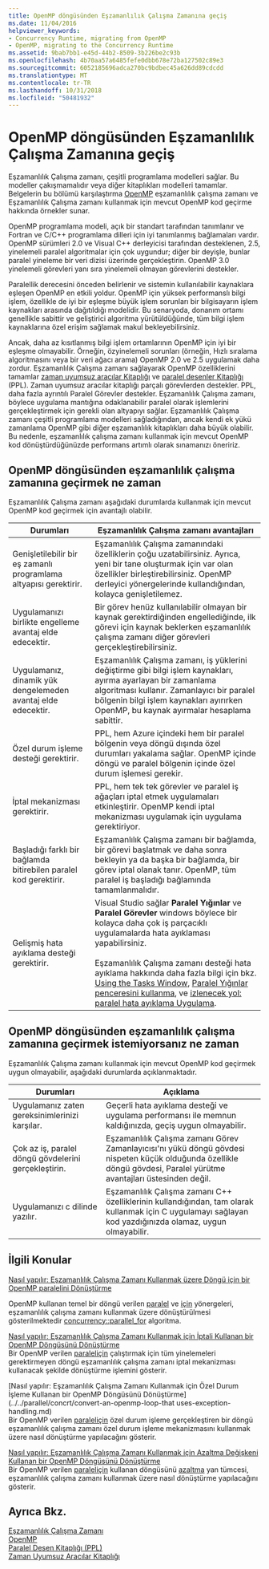 ```yaml
---
title: OpenMP döngüsünden Eşzamanlılık Çalışma Zamanına geçiş
ms.date: 11/04/2016
helpviewer_keywords:
- Concurrency Runtime, migrating from OpenMP
- OpenMP, migrating to the Concurrency Runtime
ms.assetid: 9bab7bb1-e45d-44b2-8509-3b226be2c93b
ms.openlocfilehash: 4b70aa57a6485fefe0dbb678e72ba127502c89e3
ms.sourcegitcommit: 6052185696adca270bc9bdbec45a626dd89cdcdd
ms.translationtype: MT
ms.contentlocale: tr-TR
ms.lasthandoff: 10/31/2018
ms.locfileid: "50481932"
---
```

# <a name="migrating-from-openmp-to-the-concurrency-runtime"></a>OpenMP döngüsünden Eşzamanlılık Çalışma Zamanına geçiş

Eşzamanlılık Çalışma zamanı, çeşitli programlama modelleri sağlar. Bu modeller çakışmamalıdır veya diğer kitaplıkları modelleri tamamlar. Belgelerin bu bölümü karşılaştırma [OpenMP](../../parallel/concrt/comparing-the-concurrency-runtime-to-other-concurrency-models.md#openmp) eşzamanlılık çalışma zamanı ve Eşzamanlılık Çalışma zamanı kullanmak için mevcut OpenMP kod geçirme hakkında örnekler sunar.

OpenMP programlama modeli, açık bir standart tarafından tanımlanır ve Fortran ve C/C++ programlama dilleri için iyi tanımlanmış bağlamaları vardır. OpenMP sürümleri 2.0 ve Visual C++ derleyicisi tarafından desteklenen, 2.5, yinelemeli paralel algoritmalar için çok uygundur; diğer bir deyişle, bunlar paralel yineleme bir veri dizisi üzerinde gerçekleştirin. OpenMP 3.0 yinelemeli görevleri yanı sıra yinelemeli olmayan görevlerini destekler.

Paralellik derecesini önceden belirlenir ve sistemin kullanılabilir kaynaklara eşleşen OpenMP en etkili yoldur. OpenMP için yüksek performanslı bilgi işlem, özellikle de iyi bir eşleşme büyük işlem sorunları bir bilgisayarın işlem kaynakları arasında dağıtıldığı modelidir. Bu senaryoda, donanım ortamı genellikle sabittir ve geliştirici algoritma yürütüldüğünde, tüm bilgi işlem kaynaklarına özel erişim sağlamak makul bekleyebilirsiniz.

Ancak, daha az kısıtlanmış bilgi işlem ortamlarının OpenMP için iyi bir eşleşme olmayabilir. Örneğin, özyinelemeli sorunları (örneğin, Hızlı sıralama algoritmasını veya bir veri ağacı arama) OpenMP 2.0 ve 2.5 uygulamak daha zordur. Eşzamanlılık Çalışma zamanı sağlayarak OpenMP özelliklerini tamamlar [zaman uyumsuz aracılar Kitaplığı](../../parallel/concrt/asynchronous-agents-library.md) ve [paralel desenler Kitaplığı](../../parallel/concrt/parallel-patterns-library-ppl.md) (PPL). Zaman uyumsuz aracılar kitaplığı parçalı görevlerden destekler. PPL, daha fazla ayrıntılı Paralel Görevler destekler. Eşzamanlılık Çalışma zamanı, böylece uygulama mantığına odaklanabilir paralel olarak işlemlerini gerçekleştirmek için gerekli olan altyapıyı sağlar. Eşzamanlılık Çalışma zamanı çeşitli programlama modelleri sağladığından, ancak kendi ek yükü zamanlama OpenMP gibi diğer eşzamanlılık kitaplıkları daha büyük olabilir. Bu nedenle, eşzamanlılık çalışma zamanı kullanmak için mevcut OpenMP kod dönüştürdüğünüzde performans artımlı olarak sınamanızı öneririz.

## <a name="when-to-migrate-from-openmp-to-the-concurrency-runtime"></a>OpenMP döngüsünden eşzamanlılık çalışma zamanına geçirmek ne zaman

Eşzamanlılık Çalışma zamanı aşağıdaki durumlarda kullanmak için mevcut OpenMP kod geçirmek için avantajlı olabilir.

|Durumları|Eşzamanlılık Çalışma zamanı avantajları|
|-----------|-------------------------------------------|
|Genişletilebilir bir eş zamanlı programlama altyapısı gerektirir.|Eşzamanlılık Çalışma zamanındaki özelliklerin çoğu uzatabilirsiniz. Ayrıca, yeni bir tane oluşturmak için var olan özellikler birleştirebilirsiniz. OpenMP derleyici yönergelerinde kullandığından, kolayca genişletilemez.|
|Uygulamanızı birlikte engelleme avantaj elde edecektir.|Bir görev henüz kullanılabilir olmayan bir kaynak gerektirdiğinden engellediğinde, ilk görevi için kaynak beklerken eşzamanlılık çalışma zamanı diğer görevleri gerçekleştirebilirsiniz.|
|Uygulamanız, dinamik yük dengelemeden avantaj elde edecektir.|Eşzamanlılık Çalışma zamanı, iş yüklerini değiştirme gibi bilgi işlem kaynakları, ayırma ayarlayan bir zamanlama algoritması kullanır. Zamanlayıcı bir paralel bölgenin bilgi işlem kaynakları ayırırken OpenMP, bu kaynak ayırmalar hesaplama sabittir.|
|Özel durum işleme desteği gerektirir.|PPL, hem Azure içindeki hem bir paralel bölgenin veya döngü dışında özel durumları yakalama sağlar. OpenMP içinde döngü ve paralel bölgenin içinde özel durum işlemesi gerekir.|
|İptal mekanizması gerektirir.|PPL, hem tek tek görevler ve paralel iş ağaçları iptal etmek uygulamaları etkinleştirir. OpenMP kendi iptal mekanizması uygulamak için uygulama gerektiriyor.|
|Başladığı farklı bir bağlamda bitirebilen paralel kod gerektirir.|Eşzamanlılık Çalışma zamanı bir bağlamda, bir görevi başlatmak ve daha sonra bekleyin ya da başka bir bağlamda, bir görev iptal olanak tanır. OpenMP, tüm paralel iş başladığı bağlamında tamamlanmalıdır.|
|Gelişmiş hata ayıklama desteği gerektirir.|Visual Studio sağlar **Paralel Yığınlar** ve **Paralel Görevler** windows böylece bir kolayca daha çok iş parçacıklı uygulamalarda hata ayıklaması yapabilirsiniz.<br /><br /> Eşzamanlılık Çalışma zamanı desteği hata ayıklama hakkında daha fazla bilgi için bkz. [Using the Tasks Window](/visualstudio/debugger/using-the-tasks-window), [Paralel Yığınlar penceresini kullanma](/visualstudio/debugger/using-the-parallel-stacks-window), ve [izlenecek yol: paralel hata ayıklama Uygulama](/visualstudio/debugger/walkthrough-debugging-a-parallel-application).|

## <a name="when-not-to-migrate-from-openmp-to-the-concurrency-runtime"></a>OpenMP döngüsünden eşzamanlılık çalışma zamanına geçirmek istemiyorsanız ne zaman

Eşzamanlılık Çalışma zamanı kullanmak için mevcut OpenMP kod geçirmek uygun olmayabilir, aşağıdaki durumlarda açıklanmaktadır.

|Durumları|Açıklama|
|-----------|-----------------|
|Uygulamanız zaten gereksinimlerinizi karşılar.|Geçerli hata ayıklama desteği ve uygulama performansı ile memnun kaldığınızda, geçiş uygun olmayabilir.|
|Çok az iş, paralel döngü gövdelerini gerçekleştirin.|Eşzamanlılık Çalışma zamanı Görev Zamanlayıcısı'nı yükü döngü gövdesi nispeten küçük olduğunda özellikle döngü gövdesi, Paralel yürütme avantajları üstesinden değil.|
|Uygulamanızı c dilinde yazılır.|Eşzamanlılık Çalışma zamanı C++ özelliklerinin kullandığından, tam olarak kullanmak için C uygulamayı sağlayan kod yazdığınızda olamaz, uygun olmayabilir.|

## <a name="related-topics"></a>İlgili Konular

[Nasıl yapılır: Eşzamanlılık Çalışma Zamanı Kullanmak üzere Döngü için bir OpenMP paralelini Dönüştürme](../../parallel/concrt/how-to-convert-an-openmp-parallel-for-loop-to-use-the-concurrency-runtime.md)

OpenMP kullanan temel bir döngü verilen [paralel](../../parallel/concrt/how-to-use-parallel-invoke-to-write-a-parallel-sort-routine.md#parallel) ve [için](../../parallel/openmp/reference/for-openmp.md) yönergeleri, eşzamanlılık çalışma zamanı kullanmak üzere dönüştürülmesi gösterilmektedir [concurrency::parallel_for](reference/concurrency-namespace-functions.md#parallel_for) algoritma.

[Nasıl yapılır: Eşzamanlılık Çalışma Zamanı Kullanmak için İptali Kullanan bir OpenMP Döngüsünü Dönüştürme](../../parallel/concrt/convert-an-openmp-loop-that-uses-cancellation.md)<br/>
Bir OpenMP verilen [paralel](../../parallel/concrt/how-to-use-parallel-invoke-to-write-a-parallel-sort-routine.md#parallel)[için](../../parallel/openmp/reference/for-openmp.md) çalıştırmak için tüm yinelemeleri gerektirmeyen döngü eşzamanlılık çalışma zamanı iptal mekanizması kullanacak şekilde dönüştürme işlemini gösterir.

[Nasıl yapılır: Eşzamanlılık Çalışma Zamanı Kullanmak için Özel Durum İşleme Kullanan bir OpenMP Döngüsünü Dönüştürme](../../parallel/concrt/convert-an-openmp-loop-that uses-exception-handling.md)<br/>
Bir OpenMP verilen [paralel](../../parallel/concrt/how-to-use-parallel-invoke-to-write-a-parallel-sort-routine.md#parallel)[için](../../parallel/openmp/reference/for-openmp.md) özel durum işleme gerçekleştiren bir döngü eşzamanlılık çalışma zamanı özel durum işleme mekanizmasını kullanmak üzere nasıl dönüştürme yapılacağını gösterir.

[Nasıl yapılır: Eşzamanlılık Çalışma Zamanı Kullanmak için Azaltma Değişkeni Kullanan bir OpenMP Döngüsünü Dönüştürme](../../parallel/concrt/convert-an-openmp-loop-that-uses-a-reduction-variable.md)<br/>
Bir OpenMP verilen [paralel](../../parallel/concrt/how-to-use-parallel-invoke-to-write-a-parallel-sort-routine.md#parallel)[için](../../parallel/openmp/reference/for-openmp.md) kullanan döngüsünü [azaltma](../../parallel/openmp/reference/reduction.md) yan tümcesi, eşzamanlılık çalışma zamanı kullanmak üzere nasıl dönüştürme yapılacağını gösterir.

## <a name="see-also"></a>Ayrıca Bkz.

[Eşzamanlılık Çalışma Zamanı](../../parallel/concrt/concurrency-runtime.md)<br/>
[OpenMP](../../parallel/concrt/comparing-the-concurrency-runtime-to-other-concurrency-models.md#openmp)<br/>
[Paralel Desen Kitaplığı (PPL)](../../parallel/concrt/parallel-patterns-library-ppl.md)<br/>
[Zaman Uyumsuz Aracılar Kitaplığı](../../parallel/concrt/asynchronous-agents-library.md)

